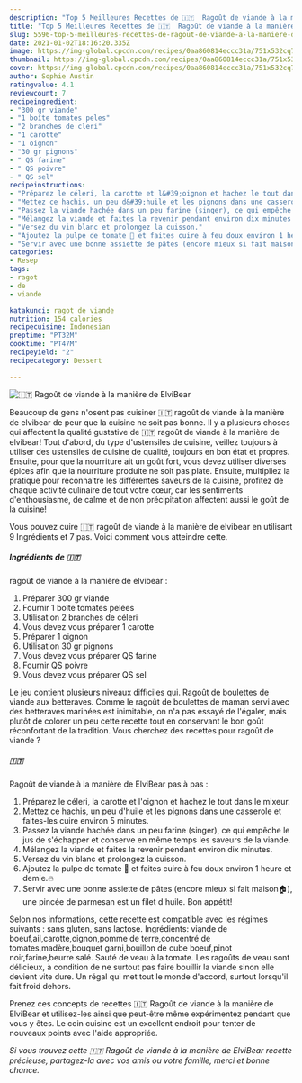 ```yaml
---
description: "Top 5 Meilleures Recettes de 🇮🇹  Ragoût de viande à la manière de  ElviBear"
title: "Top 5 Meilleures Recettes de 🇮🇹  Ragoût de viande à la manière de  ElviBear"
slug: 5596-top-5-meilleures-recettes-de-ragout-de-viande-a-la-maniere-de-elvibear
date: 2021-01-02T18:16:20.335Z
image: https://img-global.cpcdn.com/recipes/0aa860814eccc31a/751x532cq70/🇮🇹-ragout-de-viande-a-la-maniere-de-elvibear-photo-principale-de-la-recette.jpg
thumbnail: https://img-global.cpcdn.com/recipes/0aa860814eccc31a/751x532cq70/🇮🇹-ragout-de-viande-a-la-maniere-de-elvibear-photo-principale-de-la-recette.jpg
cover: https://img-global.cpcdn.com/recipes/0aa860814eccc31a/751x532cq70/🇮🇹-ragout-de-viande-a-la-maniere-de-elvibear-photo-principale-de-la-recette.jpg
author: Sophie Austin
ratingvalue: 4.1
reviewcount: 7
recipeingredient:
- "300 gr viande"
- "1 boîte tomates peles"
- "2 branches de cleri"
- "1 carotte"
- "1 oignon"
- "30 gr pignons"
- " QS farine"
- " QS poivre"
- " QS sel"
recipeinstructions:
- "Préparez le céleri, la carotte et l&#39;oignon et hachez le tout dans le mixeur."
- "Mettez ce hachis, un peu d&#39;huile et les pignons dans une casserole et faites-les cuire environ 5 minutes."
- "Passez la viande hachée dans un peu farine (singer), ce qui empêche le jus de s&#39;échapper et conserve en même temps les saveurs de la viande."
- "Mélangez la viande et faites la revenir pendant environ dix minutes."
- "Versez du vin blanc et prolongez la cuisson."
- "Ajoutez la pulpe de tomate 🍅 et faites cuire à feu doux environ 1 heure et demie.🔥"
- "Servir avec une bonne assiette de pâtes (encore mieux si fait maison🏠), une pincée de parmesan est un filet d&#39;huile. Bon appétit!"
categories:
- Resep
tags:
- ragot
- de
- viande

katakunci: ragot de viande 
nutrition: 154 calories
recipecuisine: Indonesian
preptime: "PT32M"
cooktime: "PT47M"
recipeyield: "2"
recipecategory: Dessert

---
```



![🇮🇹
 Ragoût de viande à la manière de
 ElviBear](https://img-global.cpcdn.com/recipes/0aa860814eccc31a/751x532cq70/🇮🇹-ragout-de-viande-a-la-maniere-de-elvibear-photo-principale-de-la-recette.jpg)

Beaucoup de gens n'osent pas cuisiner 🇮🇹
 ragoût de viande à la manière de
 elvibear de peur que la cuisine ne soit pas bonne. Il y a plusieurs choses qui affectent la qualité gustative de 🇮🇹
 ragoût de viande à la manière de
 elvibear! Tout d'abord, du type d'ustensiles de cuisine, veillez toujours à utiliser des ustensiles de cuisine de qualité, toujours en bon état et propres. Ensuite, pour que la nourriture ait un goût fort, vous devez utiliser diverses épices afin que la nourriture produite ne soit pas plate. Ensuite, multipliez la pratique pour reconnaître les différentes saveurs de la cuisine, profitez de chaque activité culinaire de tout votre cœur, car les sentiments d'enthousiasme, de calme et de non précipitation affectent aussi le goût de la cuisine!

<!--inarticleads1-->

Vous pouvez cuire 🇮🇹
 ragoût de viande à la manière de
 elvibear en utilisant 9 Ingrédients et 7 pas. Voici comment vous atteindre cette.

##### Ingrédients de 🇮🇹
 ragoût de viande à la manière de
 elvibear :

1. Préparer 300 gr viande
1. Fournir 1 boîte tomates pelées
1. Utilisation 2 branches de céleri
1. Vous devez vous préparer 1 carotte
1. Préparer 1 oignon
1. Utilisation 30 gr pignons
1. Vous devez vous préparer  QS farine
1. Fournir  QS poivre
1. Vous devez vous préparer  QS sel


Le jeu contient plusieurs niveaux difficiles qui. Ragoût de boulettes de viande aux betteraves. Comme le ragoût de boulettes de maman servi avec des betteraves marinées est inimitable, on n&#39;a pas essayé de l&#39;égaler, mais plutôt de colorer un peu cette recette tout en conservant le bon goût réconfortant de la tradition. Vous cherchez des recettes pour ragoût de viande ? 

<!--inarticleads2-->

##### 🇮🇹
 Ragoût de viande à la manière de
 ElviBear pas à pas :

1. Préparez le céleri, la carotte et l&#39;oignon et hachez le tout dans le mixeur.
1. Mettez ce hachis, un peu d&#39;huile et les pignons dans une casserole et faites-les cuire environ 5 minutes.
1. Passez la viande hachée dans un peu farine (singer), ce qui empêche le jus de s&#39;échapper et conserve en même temps les saveurs de la viande.
1. Mélangez la viande et faites la revenir pendant environ dix minutes.
1. Versez du vin blanc et prolongez la cuisson.
1. Ajoutez la pulpe de tomate 🍅 et faites cuire à feu doux environ 1 heure et demie.🔥
1. Servir avec une bonne assiette de pâtes (encore mieux si fait maison🏠), une pincée de parmesan est un filet d&#39;huile. Bon appétit!


Selon nos informations, cette recette est compatible avec les régimes suivants : sans gluten, sans lactose. Ingrédients: viande de boeuf,ail,carotte,oignon,pomme de terre,concentré de tomates,madère,bouquet garni,bouillon de cube boeuf,pinot noir,farine,beurre salé. Sauté de veau à la tomate. Les ragoûts de veau sont délicieux, à condition de ne surtout pas faire bouillir la viande sinon elle devient vite dure. Un régal qui met tout le monde d&#39;accord, surtout lorsqu&#39;il fait froid dehors. 

<!--inarticleads1-->

<p>
Prenez ces concepts de recettes 🇮🇹
 Ragoût de viande à la manière de
 ElviBear et utilisez-les ainsi que peut-être même expérimentez pendant que vous y êtes. Le coin cuisine est un excellent endroit pour tenter de nouveaux points avec l'aide appropriée.
</p>

<p>
<i>Si vous trouvez cette 🇮🇹
 Ragoût de viande à la manière de
 ElviBear recette précieuse, partagez-la avec vos amis ou votre famille, merci et bonne chance.</i>
</p>
